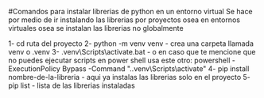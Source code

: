 #Comandos para instalar librerias de python en un entorno virtual
Se hace por medio de ir instalando las librerias por proyectos osea en entornos virtuales osea se instalan las librerias no globalmente

1-
cd  ruta del proyecto
2-
python -m venv venv - crea una carpeta llamada venv o .venv
3-
.venv\Scripts\activate.bat - o en caso que te mencione que no puedes ejecutar scripts en power shell usa este otro: powershell -ExecutionPolicy Bypass -Command ".\.venv\Scripts\activate"
4-
pip install nombre-de-la-libreria - aqui ya instalas las librerias solo en el proyecto
5-
pip list - lista de las librerias instaladas

